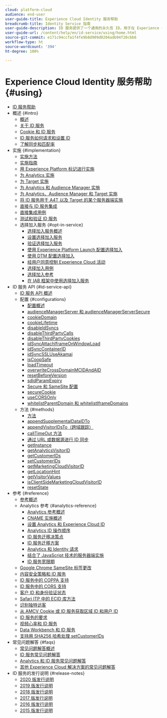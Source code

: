 ```yaml
---
cloud: platform-cloud
audience: end-user
user-guide-title: Experience Cloud Identity 服务帮助
breadcrumb-title: Identity Service 指南
user-guide-description: ID 服务提供了一个通用的永久性 ID，用于在 Experience Cloud 的所有解决方案中标识您的访客。它可以取代各种服务（如 Analytics、Audience Manager、Target）以及其他 Experience Cloud 解决方案或功能的 ID 生成代码。
user-guide-url: /content/help/en/id-service/using/home.html
source-git-commit: e171c94ccfa1f4fe9b8d909d0204adb94f20cbb6
workflow-type: ht
source-wordcount: '394'
ht-degree: 100%

---
```



# Experience Cloud Identity 服务帮助 {#using}

+ [ID 服务帮助](home.md)
+ 概述 {#intro}
   + [概述](introduction/overview.md)
   + [关于 ID 服务](introduction/about-id-service.md)
   + [Cookie 和 ID 服务](introduction/cookies.md)
   + [ID 服务如何请求和设置 ID](introduction/id-request.md)
   + [了解同步和匹配率](introduction/match-rates.md)
+ 实施 {#implementation}
   + [实施方法](implementation-guides/implementation-methods.md)
   + [实施指南](implementation-guides/implementation-guides.md)
   + [用 Experience Platform 标记进行实施](implementation-guides/ecid-implement-with-launch.md)
   + [为 Analytics 实施](implementation-guides/setup-analytics.md)
   + [为 Target 实施](implementation-guides/setup-target.md)
   + [为 Analytics 和 Audience Manager 实施](implementation-guides/setup-aam-analytics.md)
   + [为 Analytics、Audience Manager 和 Target 实施](implementation-guides/setup-aam-analytics-target.md)
   + [将 ID 服务用于 A4T 以及 Target 的某个服务器端实施](implementation-guides/ecid-a4t-target.md)
   + [直接与 ID 服务集成](implementation-guides/direct-integration.md)
   + [直接集成用例](implementation-guides/direct-integration-examples.md)
   + [测试和验证 ID 服务](implementation-guides/test-verify.md)
   + 选择加入服务 {#opt-in-service}
      + [选择加入服务概述](implementation-guides/opt-in-service/optin-overview.md)
      + [设置选择加入服务](implementation-guides/opt-in-service/getting-started.md)
      + [验证选择加入服务](implementation-guides/opt-in-service/testing-optin-and-iab-plugin.md)
      + [使用 Experience Platform Launch 配置选择加入](implementation-guides/opt-in-service/launch.md)
      + [使用 DTM 配置选择加入](implementation-guides/opt-in-service/optin-dtm.md)
      + [经用户同意控制 Experience Cloud 活动](implementation-guides/opt-in-service/use-opt-in-to-control-experience-cloud-activities-based-on-user-consent.md)
      + [选择加入用例](implementation-guides/opt-in-service/use-cases.md)
      + [选择加入参考](implementation-guides/opt-in-service/api.md)
      + [在 IAB 框架中使用选择加入服务](implementation-guides/opt-in-service/iab.md)
+ ID 服务 API {#id-service-api}
   + [ID 服务 API 概述](library/library.md)
   + 配置 {#configurations}
      + [配置概述](library/function-vars/function-vars.md)
      + [audienceManagerServer 和 audienceManagerServerSecure](library/function-vars/subdomain-config.md)
      + [cookieDomain](library/function-vars/cookiedomain.md)
      + [cookieLifetime](library/function-vars/cookielifetime.md)
      + [disableIdSyncs](library/function-vars/disableidsync.md)
      + [disableThirdPartyCalls](library/function-vars/disablethirdpartycalls.md)
      + [disableThirdPartyCookies](library/function-vars/disable-cookies.md)
      + [idSyncAttachIframeOnWindowLoad](library/function-vars/idsyncattachiframeonwindowload.md)
      + [idSyncContainerID](library/function-vars/idsyncontainerid.md)
      + [idSyncSSLUseAkamai](library/function-vars/idsyncssluseakamai.md)
      + [isCoopSafe](library/function-vars/coopsafe.md)
      + [loadTimeout](library/function-vars/loadtimeout.md)
      + [overwriteCrossDomainMCIDAndAID](library/function-vars/overwrite-visitor-id.md)
      + [resetBeforeVersion](library/function-vars/resetbeforeversion.md)
      + [sdidParamExpiry](library/function-vars/sdidparamexpiry.md)
      + [Secure 和 SameSite 配置](library/function-vars/secure-samesite-config.md)
      + [secureCookie](library/function-vars/securecookie.md)
      + [useCORSOnly](library/function-vars/use-cors-only.md)
      + [whitelistParentDomain 和 whitelistIframeDomains](library/function-vars/whitelistdomain.md)
   + 方法 {#methods}
      + [方法](library/get-set/get-set.md)
      + [appendSupplementalDataIDTo](library/get-set/appendsupplementaldataidto.md)
      + [appendVisitorIDsTo（跨域跟踪）](library/get-set/appendvisitorid.md)
      + [callTimeOut 方法](library/get-set/timeout-functions.md)
      + [通过 URL 或数据源进行 ID 同步](library/get-set/idsync.md)
      + [getInstance](library/get-set/getinstance.md)
      + [getAnalyticsVisitorID](library/get-set/getanalyticsvisitorid.md)
      + [getCustomerIDs](library/get-set/getcustomerids.md)
      + [setCustomerIDs](library/get-set/setcustomerids.md)
      + [getMarketingCloudVisitorID](library/get-set/getmcvid.md)
      + [getLocationHint](library/get-set/getlocationhint.md)
      + [getVisitorValues](library/get-set/getvisitorvalues.md)
      + [isClientSideMarketingCloudVisitorID](library/get-set/client-side-id.md)
      + [resetState](library/get-set/resetstate.md)
+ 参考 {#reference}
   + [参考概述](reference/reference.md)
   + Analytics 参考 {#analytics-reference}
      + [Analytics 参考概述](reference/analytics-reference/analytics-reference.md)
      + [CNAME 实施概述](reference/analytics-reference/cname.md)
      + [设置 Analytics 和 Experience Cloud ID](reference/analytics-reference/analytics-ids.md)
      + [Analytics ID 操作顺序](reference/analytics-reference/analytics-order-of-operations.md)
      + [ID 服务迁移决策点](reference/analytics-reference/migration-decisions.md)
      + [ID 服务迁移方案](reference/analytics-reference/migration-scenarios.md)
      + [Analytics 和 Identity 请求](reference/analytics-reference/legacy-analytics.md)
      + [结合了 JavaScript 技术的服务器端实施](reference/analytics-reference/server-side.md)
      + [ID 服务宽限期](reference/analytics-reference/grace-period.md)
   + [Google Chrome SameSite 标签更改](reference/chrome-samesite-labelling.md)
   + [内容安全策略和 ID 服务](reference/csp.md)
   + [ID 服务中的 COPPA 支持](reference/coppa.md)
   + [ID 服务中的 CORS 支持](reference/cors.md)
   + [客户 ID 和身份验证状态](reference/authenticated-state.md)
   + [Safari ITP 中的 ECID 库方法](reference/ecid-library-methods.md)
   + [识别独特访客](reference/unique-vis-method.md)
   + [从 AMCV Cookie 或 ID 服务获取区域 ID 和用户 ID](reference/regions.md)
   + [ID 服务的要求](reference/requirements.md)
   + [视频心率和 ID 服务](reference/heartbeat.md)
   + [Data Workbench 和 ID 服务](reference/dwb.md)
   + [支持用 SHA256 哈希处理 setCustomerIDs](reference/hashing-support.md)
+ 常见问题解答 {#faqs}
   + [常见问题解答概述](faq-intro/faq-intro.md)
   + [ID 服务常见问题解答](faq-intro/faq.md)
   + [Analytics 和 ID 服务常见问题解答](faq-intro/analytics-faq.md)
   + [其他 Experience Cloud 解决方案的常见问题解答](faq-intro/other-faq.md)
+ ID 服务的发行说明 {#release-notes}
   + [2020 版发行说明](release-notes/release-notes.md)
   + [2019 版发行说明](release-notes/notes-2019.md)
   + [2018 版发行说明](release-notes/notes-2018.md)
   + [2017 版发行说明](release-notes/notes-2017.md)
   + [2016 版发行说明](release-notes/notes-2016.md)
   + [2015 版发行说明](release-notes/notes-2015.md)
